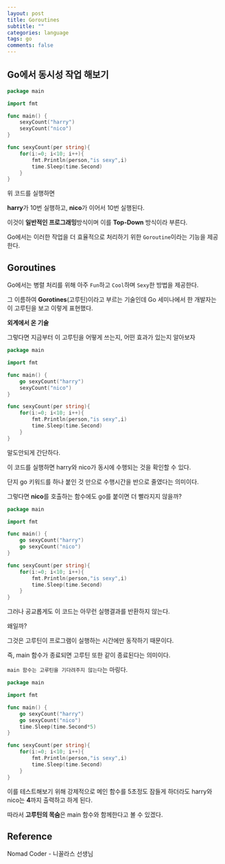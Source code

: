 ```yaml
---
layout: post
title: Goroutines
subtitle: ""
categories: language
tags: go
comments: false
---
```


## Go에서 동시성 작업 해보기

```go
package main

import fmt

func main() {
	sexyCount("harry")
	sexyCount("nico")
}

func sexyCount(per string){
	for(i:=0; i<10; i++){
		fmt.Println(person,"is sexy",i)
		time.Sleep(time.Second)
	}
}
```

위 코드를 실행하면

**harry**가 10번 실행하고, **nico**가 이어서 10번 실행된다.

이것이 **일반적인 프로그래밍**방식이며 이를 **Top-Down** 방식이라 부른다.

Go에서는 이러한 작업을 더 효율적으로 처리하기 위한 `Goroutine`이라는 기능을 제공한다.

## Goroutines

Go에서는 병렬 처리를 위해 아주 `Fun`하고 `Cool`하며 `Sexy`한 방법을 제공한다.

그 이름하여 **Gorotines**(고루틴)이라고 부르는 기술인데 Go 세미나에서 한 개발자는 이 고루틴을 보고 이렇게 표현했다.

**외계에서 온 기술**

그렇다면 지금부터 이 고루틴을 어떻게 쓰는지, 어떤 효과가 있는지 알아보자

```go
package main

import fmt

func main() {
	go sexyCount("harry")
	sexyCount("nico")
}

func sexyCount(per string){
	for(i:=0; i<10; i++){
		fmt.Println(person,"is sexy",i)
		time.Sleep(time.Second)
	}
}
```

말도안되게 간단하다.

이 코드를 실행하면 harry와 nico가 동시에 수행되는 것을 확인할 수 있다.

단지 go 키워드를 하나 붙인 것 만으로 수행시간을 반으로 줄였다는 의미이다.

그렇다면 **nico**를 호출하는 함수에도 go를 붙이면 더 빨라지지 않을까?

```go
package main

import fmt

func main() {
	go sexyCount("harry")
	go sexyCount("nico")
}

func sexyCount(per string){
	for(i:=0; i<10; i++){
		fmt.Println(person,"is sexy",i)
		time.Sleep(time.Second)
	}
}
```

그러나 공교롭게도 이 코드는 아무런 실행결과를 반환하지 않는다.

왜일까?

그것은 고루틴이 프로그램이 실행하는 시간에만 동작하기 때문이다.

즉, main 함수가 종료되면 고루틴 또한 같이 종료된다는 의미이다.

`main 함수는 고루틴을 기다려주지 않는다`는 마링다.

```go
package main

import fmt

func main() {
	go sexyCount("harry")
	go sexyCount("nico")
	time.Sleep(time.Second*5)
}

func sexyCount(per string){
	for(i:=0; i<10; i++){
		fmt.Println(person,"is sexy",i)
		time.Sleep(time.Second)
	}
}
```

이를 테스트해보기 위해 강제적으로 메인 함수를 5초정도 잠들게 하더라도 harry와 nico는 **4**까지 출력하고 하게 된다.

따라서 **고루틴의 목숨**은 main 함수와 함께한다고 볼 수 있겠다.

## Reference

Nomad Coder - 니꼴라스 선생님
